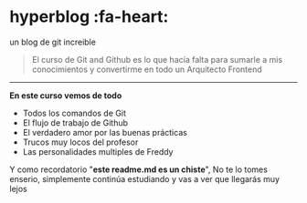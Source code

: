 # hyperblog :fa-heart:
un blog de git increible

> El curso de Git and  Github es lo que hacía falta para sumarle a mis conocimientos y convertirme en todo un Arquitecto Frontend

------------


**En este curso vemos de todo**
* Todos los comandos de Git
* El flujo de trabajo de Github
* El verdadero amor por las buenas prácticas
* Trucos muy locos del profesor
* Las personalidades multiples de Freddy

Y como recordatorio "**este readme.md es un chiste**", No te lo tomes enserio, simplemente continúa estudiando y vas a ver que llegarás muy lejos


